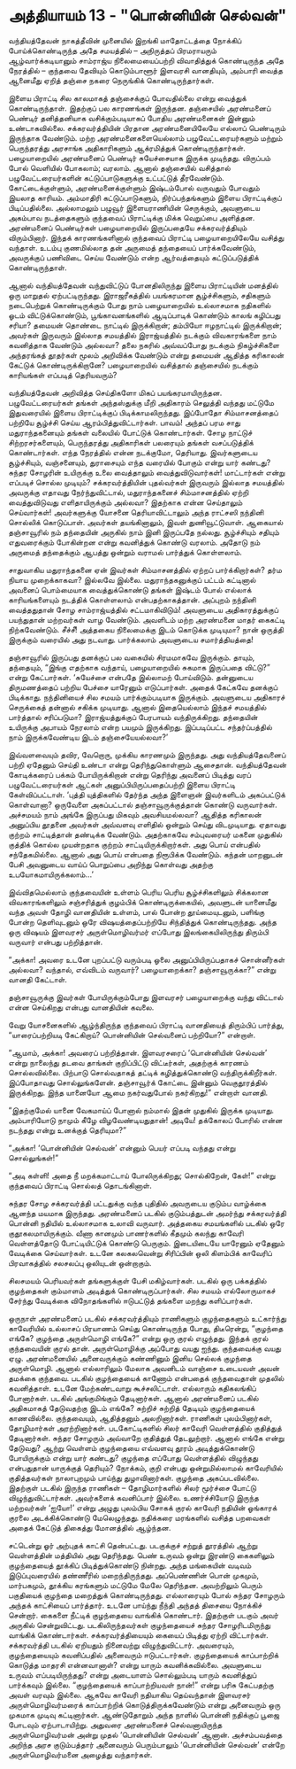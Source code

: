 # அத்தியாயம் 13 - "பொன்னியின் செல்வன்"

வந்தியத்தேவன் நாகத்தீவின் முனையில் இறங்கி மாதோட்டத்தை நோக்கிப் போய்க்கொண்டிருந்த அதே சமயத்தில் &#8211; அநிருத்தப் பிரமராயரும் ஆழ்வார்க்கடியானும் சாம்ராஜ்ய நிலைமையைப்பற்றி விவாதித்துக் கொண்டிருந்த அதே நேரத்தில் &#8211; குந்தவை தேவியும் கொடும்பாளூர் இளவரசி வானதியும், அம்பாரி வைத்த ஆனைமீது ஏறித் தஞ்சை நகரை நெருங்கிக் கொண்டிருந்தார்கள்.

இளைய பிராட்டி சில காலமாகத் தஞ்சைக்குப் போவதில்லை என்று வைத்துக் கொண்டிருந்தாள். இதற்குப் பல காரணங்கள் இருந்தன. தஞ்சையில் அரண்மனைப் பெண்டிர் தனித்தனியாக வசிக்கும்படியாகப் போதிய அரண்மனைகள் இன்னும் உண்டாகவில்லை. சக்கரவர்த்தியின் பிரதான அரண்மனையிலேயே எல்லாப் பெண்டிரும் இருந்தாக வேண்டும். மற்ற அரண்மனைகளையெல்லாம் பழுவேட்டரையர்களும் மற்றும் பெருந்தரத்து அரசாங்க அதிகாரிகளும் ஆக்ரமித்துக் கொண்டிருந்தார்கள். பழையாறையில் அரண்மனைப் பெண்டிர் சுயேச்சையாக இருக்க முடிந்தது. விருப்பம் போல் வெளியில் போகலாம்; வரலாம். ஆனால் தஞ்சையில் வசித்தால் பழுவேட்டரையர்களின் கட்டுப்பாடுகளுக்கு உட்பட்டுத் தீரவேண்டும். கோட்டைக்குள்ளும், அரண்மனைக்குள்ளும் இஷ்டம்போல் வருவதும் போவதும் இயலாத காரியம். அம்மாதிரி கட்டுப்பாடுகளும், நிர்ப்பந்தங்களும் இளைய பிராட்டிக்குப் பிடிப்பதில்லை. அல்லாமலும் பழுவூர் இளையராணியின் செருக்கும், அவளுடைய அகம்பாவ நடத்தைகளும் குந்தவைப் பிராட்டிக்கு மிக்க வெறுப்பை அளித்தன. அரண்மனைப் பெண்டிர்கள் பழையாறையில் இருப்பதையே சக்கரவர்த்தியும் விரும்பினார். இந்தக் காரணங்களினால் குந்தவைப் பிராட்டி பழையாறையிலேயே வசித்து வந்தாள். உடம்பு குணமில்லாத தன் அருமைத் தந்தையைப் பார்க்கவேண்டும், அவருக்குப் பணிவிடை செய்ய வேண்டும் என்ற ஆர்வத்தையும் கட்டுப்படுத்திக் கொண்டிருந்தாள்.

ஆனால் வந்தியத்தேவன் வந்துவிட்டுப் போனதிலிருந்து இளைய பிராட்டியின் மனத்தில் ஒரு மாறுதல் ஏற்பட்டிருந்தது. இராஜரீகத்தில் பயங்கரமான சூழ்ச்சிகளும், சதிகளும் நடைபெற்றுக் கொண்டிருக்கும் போது நாம் பழையாறையில் உல்லாசமாக நதிகளில் ஓடம் விட்டுக்கொண்டும், பூங்காவனங்களில் ஆடிப்பாடிக் கொண்டும் காலங் கழிப்பது சரியா? தமையன் தொண்டை நாட்டில் இருக்கிறான்; தம்பியோ ஈழநாட்டில் இருக்கிறான்; அவர்கள் இருவரும் இல்லாத சமயத்தில் இராஜ்யத்தில் நடக்கும் விவகாரங்களை நாம் கவனித்தாக வேண்டும் அல்லவா? தலை நகரில் அவ்வப்போது நடக்கும் நிகழ்ச்சிகளை அந்தரங்கத் தூதர்கள் மூலம் அறிவிக்க வேண்டும் என்று தமையன் ஆதித்த கரிகாலன் கேட்டுக் கொண்டிருக்கிறானே? பழையாறையில் வசித்தால் தஞ்சையில் நடக்கும் காரியங்கள் எப்படித் தெரியவரும்?

வந்தியத்தேவன் அறிவித்த செய்திகளோ மிகப் பயங்கரமாயிருந்தன. பழுவேட்டரையர்கள் தங்கள் அந்தஸ்துக்கு மீறி அதிகாரம் செலுத்தி வந்தது மட்டுமே இதுவரையில் இளைய பிராட்டிக்குப் பிடிக்காமலிருந்தது. இப்போதோ சிம்மாசனத்தைப் பற்றியே சூழ்ச்சி செய்ய ஆரம்பித்துவிட்டார்கள். பாவம்! அந்தப் பரம சாது மதுராந்தகனையும் தங்கள் வலையில் போட்டுக் கொண்டார்கள். சோழ நாட்டுச் சிற்றரசர்களையும், பெருந்தரத்து அதிகாரிகள் பலரையும் தங்கள் வசப்படுத்திக் கொண்டார்கள். எந்த நேரத்தில் என்ன நடக்குமோ, தெரியாது. இவர்களுடைய சூழ்ச்சியும், வஞ்சனையும், துராசையும் எந்த வரையில் போகும் என்று யார் கண்டது? சுந்தர சோழரின் உயிருக்கு உலை வைத்தாலும் வைத்துவிடுவார்கள்! மாட்டார்கள் என்று எப்படிச் சொல்ல முடியும்? சக்கரவர்த்தியின் புதல்வர்கள் இருவரும் இல்லாத சமயத்தில் அவருக்கு எதாவது நேர்ந்துவிட்டால், மதுராந்தகனைச் சிம்மாசனத்தில் ஏற்றி வைத்துவிடுவது எளிதாயிருக்கும் அல்லவா? இதற்காக என்ன செய்தாலும் செய்வார்கள்! அவர்களுக்கு யோசனை தெரியாவிட்டாலும் அந்த ராட்சஸி நந்தினி சொல்லிக் கொடுப்பாள். அவர்கள் தயங்கினாலும், இவள் துணிவூட்டுவாள். ஆகையால் தஞ்சாவூரில் நம் தந்தையின் அருகில் நாம் இனி இருப்பதே நல்லது. சூழ்ச்சியும் சதியும் எதுவரைக்கும் போகின்றன என்று கவனித்துக் கொண்டு வரலாம். அதோடு நம் அருமைத் தந்தைக்கும் ஆபத்து ஒன்றும் வராமல் பார்த்துக் கொள்ளலாம்.

சாதுவாகிய மதுராந்தகனை ஏன் இவர்கள் சிம்மாசனத்தில் ஏற்றப் பார்க்கிறார்கள்? தர்ம நியாய முறைக்காகவா? இல்லவே இல்லை. மதுராந்தகனுக்குப் பட்டம் கட்டினால் அவனைப் பொம்மையாக வைத்துக்கொண்டு தங்கள் இஷ்டம் போல் எல்லாக் காரியங்களையும் நடத்திக் கொள்ளலாம் என்பதற்காகத்தான். அப்புறம் நந்தினி வைத்ததுதான் சோழ சாம்ராஜ்யத்தில் சட்டமாகிவிடும்! அவளுடைய அதிகாரத்துக்குப் பயந்துதான் மற்றவர்கள் வாழ வேண்டும். அவளிடம் மற்ற அரண்மனை மாதர் கைகட்டி நிற்கவேண்டும். சீச்சீ! அத்தகைய நிலைமைக்கு இடம் கொடுக்க முடியுமா? நான் ஒருத்தி இருக்கும் வரையில் அது நடவாது. பார்க்கலாம் அவளுடைய சமார்த்தியத்தை!

தஞ்சாவூரில் இருப்பது தனக்குப் பல வகையில் சிரமமாகவே இருக்கும். தாயும், தந்தையும், &#8220;இங்கு எதற்காக வந்தாய், பழையாறையில் சுகமாக இருப்பதை விட்டு?&#8221; என்று கேட்பார்கள். &#8216;சுயேச்சை என்பதே இல்லாமற் போய்விடும். தன்னுடைய திருமணத்தைப் பற்றிய பேச்சை யாரேனும் எடுப்பார்கள். அதைக் கேட்கவே தனக்குப் பிடிக்காது. நந்தினியைச் சில சமயம் பார்க்கும்படியாக இருக்கும். அவளுடைய அதிகாரச் செருக்கைத் தன்னால் சகிக்க முடியாது. ஆனால் இதையெல்லாம் இந்தச் சமயத்தில் பார்த்தால் சரிப்படுமா? இராஜ்யத்துக்குப் பேரபாயம் வந்திருக்கிறது. தந்தையின் உயிருக்கு அபாயம் நேரலாம் என்ற பயமும் இருக்கிறது. இப்படிப்பட்ட சந்தர்ப்பத்தில் நாம் இருக்கவேண்டிய இடம் தஞ்சையேயல்லவா?&#8217;

இவ்வளவையும் தவிர, வேறொரு, முக்கிய காரணமும் இருந்தது. அது வந்தியத்தேவனைப் பற்றி ஏதேனும் செய்தி உண்டா என்று தெரிந்துகொள்ளும் ஆசைதான். வந்தியத்தேவன் கோடிக்கரைப் பக்கம் போயிருக்கிறான் என்று தெரிந்து அவனைப் பிடித்து வரப் பழுவேட்டரையர்கள் ஆட்கள் அனுப்பியிருப்பதைப்பற்றி இளைய பிராட்டி கேள்விப்பட்டாள். &#8216;புத்தி யுத்திகளில் தேர்ந்த அந்த இளைஞன் இவர்களிடம் அகப்பட்டுக் கொள்வானா? ஒருவேளை அகப்பட்டால் தஞ்சாவூருக்குத்தான் கொண்டு வருவார்கள். அச்சமயம் நாம் அங்கே இருப்பது மிகவும் அவசியமல்லவா? ஆதித்த கரிகாலன் அனுப்பிய தூதனை அவர்கள் அவ்வளவு எளிதில் ஒன்றும் செய்து விடமுடியாது. ஏதாவது குற்றம் சாட்டித்தான் தண்டிக்க வேண்டும். அதற்காகவே சம்புவரையர் மகனை முதுகில் குத்திக் கொல்ல முயன்றதாக குற்றம் சாட்டியிருக்கிறார்கள். அது பொய் என்பதில் சந்தேகமில்லை. ஆனால் அது பொய் என்பதை நிரூபிக்க வேண்டும். கந்தன் மாறனுடன் பேசி அவனுடைய வாய்ப் பொறுப்பை அறிந்து கொள்வது அதற்கு உபயோகமாயிருக்கலாம்&#8230;&#8217;

இவ்விதமெல்லாம் குந்தவையின் உள்ளம் பெரிய பெரிய சூழ்ச்சிகளிலும் சிக்கலான விவகாரங்களிலும் சஞ்சரித்துக் குழம்பிக் கொண்டிருக்கையில், அவளுடன் யானைமீது வந்த அவள் தோழி வானதியின் உள்ளம், பால் போன்ற தூய்மையுடனும், பளிங்கு போன்ற தெளிவுடனும் ஒரே விஷயத்தைப்பற்றியே சிந்தித்துக் கொண்டிருந்தது. அந்த ஒரு விஷயம் இளவரசர் அருள்மொழிவர்மர் எப்போது இலங்கையிலிருந்து திரும்பி வருவார் என்பது பற்றித்தான்.

&#8220;அக்கா! அவரை உடனே புறப்பட்டு வரும்படி ஓலை அனுப்பியிருப்பதாகச் சொன்னீர்கள் அல்லவா? வந்தால், எவ்விடம் வருவார்? பழையாறைக்கா? தஞ்சாவூருக்கா?&#8221; என்று வானதி கேட்டாள்.

தஞ்சாவூருக்கு இவர்கள் போயிருக்கும்போது இளவரசர் பழையாறைக்கு வந்து விட்டால் என்ன செய்கிறது என்பது வானதியின் கவலை.

வேறு யோசனைகளில் ஆழ்ந்திருந்த குந்தவைப் பிராட்டி வானதியைத் திரும்பிப் பார்த்து, &#8220;யாரைப்பற்றியடி கேட்கிறாய்? பொன்னியின் செல்வனைப் பற்றியோ?&#8221; என்றாள்.

&#8220;ஆமாம், அக்கா! அவரைப் பற்றித்தான். இளவரசரைப் &#8216;பொன்னியின் செல்வன்&#8217; என்று நாலைந்து தடவை தாங்கள் குறிப்பிட்டு விட்டீர்கள், அதற்குக் காரணம் சொல்லவில்லை. பிற்பாடு சொல்வதாகத் தட்டிக் கழித்துக்கொண்டு வந்திருக்கிறீர்கள். இப்போதாவது சொல்லுங்களேன். தஞ்சாவூர்க் கோட்டை இன்னும் வெகுதூரத்தில் இருக்கிறது. இந்த யானையோ ஆமை நகர்வதுபோல் நகர்கிறது!&#8221; என்றாள் வானதி.

&#8220;இதற்குமேல் யானை வேகமாய்ப் போனால் நம்மால் இதன் முதுகில் இருக்க முடியாது. அம்பாரியோடு நாமும் கீழே விழவேண்டியதுதான்! அடியே! தக்கோலப் போரில் என்ன நடந்தது என்று உனக்குத் தெரியுமா?&#8221;

&#8220;அக்கா! &#8216;பொன்னியின் செல்வன்&#8217; என்னும் பெயர் எப்படி வந்தது என்று சொல்லுங்கள்!&#8221;

&#8220;அடி கள்ளி! அதை நீ மறக்கமாட்டாய் போலிருக்கிறது; சொல்கிறேன், கேள்!&#8221; என்று குந்தவைப் பிராட்டி சொல்லத் தொடங்கினாள்.

சுந்தர சோழ சக்கரவர்த்தி பட்டதுக்கு வந்த புதிதில் அவருடைய குடும்ப வாழ்க்கை ஆனந்த மயமாக இருந்தது. அரண்மனைப் படகில் குடும்பத்துடன் அமர்ந்து சக்கரவர்த்தி பொன்னி நதியில் உல்லாசமாக உலாவி வருவார். அத்தகைய சமயங்களில் படகில் ஒரே குதூகலமாயிருக்கும். வீணா கானமும் பாணர்களில் கீதமும் கலந்து காவேரி வெள்ளத்தோடு போட்டியிட்டுக் கொண்டு பெருகும். இடையிடையே யாரேனும் ஏதேனும் வேடிக்கை செய்வார்கள். உடனே கலகலவென்று சிரிப்பின் ஒலி கிளம்பிக் காவேரிப் பிரவாகத்தில் சலசலப்பு ஒலியுடன் ஒன்றாகும்.

சிலசமயம் பெரியவர்கள் தங்களுக்குள் பேசி மகிழ்வார்கள். படகில் ஒரு பக்கத்தில் குழந்தைகள் கும்மாளம் அடித்துக் கொண்டிருப்பார்கள். சில சமயம் எல்லோருமாகச் சேர்ந்து வேடிக்கை விநோதங்களில் ஈடுபட்டுத் தங்களை மறந்து களிப்பார்கள்.

ஒருநாள் அரண்மனைப் படகில் சக்கரவர்த்தியும் ராணிகளும் குழந்தைகளும் உட்கார்ந்து காவேரியில் உல்லாசப் பிரயாணம் செய்து கொண்டிருந்த போது, திடீரென்று, &#8220;குழந்தை எங்கே? குழந்தை அருள்மொழி எங்கே?&#8221; என்று ஒரு குரல் எழுந்தது. இந்தக் குரல் குந்தவையின் குரல் தான். அருள்மொழிக்கு அப்போது வயது ஐந்து. குந்தவைக்கு வயது ஏழு. அரண்மனையில் அனைவருக்கும் கண்ணினும் இனிய செல்லக் குழந்தை அருள்மொழி. ஆனால் எல்லாரிலும் மேலாக அவனிடம் வாஞ்சை உடையவள் அவன் தமக்கை குந்தவை. படகில் குழந்தையைக் காணோம் என்பதைக் குந்தவைதான் முதலில் கவனித்தாள். உடனே மேற்கண்டவாறு கூச்சலிட்டாள். எல்லாரும் கதிகலங்கிப் போனார்கள். படகில் அங்குமிங்கும் தேடினார்கள். ஆனால் அரண்மனைப் படகில் அதிகமாகத் தேடுவதற்கு இடம் எங்கே? சுற்றிச் சுற்றித் தேடியும் குழந்தையைக் காணவில்லை. குந்தவையும், ஆதித்தனும் அலறினார்கள். ராணிகள் புலம்பினார்கள், தோழிமார்கள் அரற்றினார்கள். படகோட்டிகளில் சிலர் காவேரி வெள்ளத்தில் குதித்துத் தேடினார்கள். சுந்தர சோழரும் அவ்வாறே குதித்துத் தேடலுற்றார். ஆனால் எங்கே என்று தேடுவது? ஆற்று வெள்ளம் குழந்தையை எவ்வளவு தூரம் அடித்துக்கொண்டு போயிருக்கும் என்று யார் கண்டது? குழந்தை எப்போது வெள்ளத்தில் விழுந்தது என்பதுதான் யாருக்குத் தெரியும்? நோக்கம், குறி என்பது ஒன்றுமில்லாமல் காவேரியில் குதித்தவர்கள் நாலாபுறமும் பாய்ந்து துழாவினார்கள். குழந்தை அகப்படவில்லை. இதற்குள் படகில் இருந்த ராணிகள் &#8211; தோழிமார்களில் சிலர் மூர்ச்சை போட்டு விழுந்துவிட்டார்கள். அவர்களைக் கவனிப்பார் இல்லை. உணர்ச்சியோடு இருந்த மற்றவர்கள் &#8216;ஐயோ!&#8217; என்று அழுது புலம்பிய சோகக் குரல் காவேரி நதியின் ஓங்காரக் குரலை அடக்கிக்கொண்டு மேலெழுந்தது. நதிக்கரை மரங்களில் வசித்த பறவைகள் அதைக் கேட்டுத் திகைத்து மோனத்தில் ஆழ்ந்தன.

சட்டென்று ஓர் அற்புதக் காட்சி தென்பட்டது. படகுக்குச் சற்றுத் தூரத்தில் ஆற்று வெள்ளத்தின் மத்தியில் அது தெரிந்தது. பெண் உருவம் ஒன்று இரண்டு கைகளிலும் குழந்தையைத் தூக்கிப் பிடித்துக்கொண்டு நின்றது. அந்த மங்கையின் வடிவம் இடுப்புவரையில் தண்ணீரில் மறைந்திருந்தது. அப்பெண்ணின் பொன் முகமும், மார்பகமும், தூக்கிய கரங்களும் மட்டுமே மேலே தெரிந்தன. அவற்றிலும் பெரும் பகுதியைக் குழந்தை மறைத்துக் கொண்டிருந்தது. எல்லாரையும் போல் சுந்தர சோழரும் அந்தக் காட்சியைப் பார்த்தார். உடனே பாய்ந்து நீந்தி அந்தத் திசையை நோக்கிச் சென்றார். கைகளை நீட்டிக் குழந்தையை வாங்கிக் கொண்டார். இதற்குள் படகும் அவர் அருகில் சென்றுவிட்டது. படகிலிருந்தவர்கள் குழந்தையைச் சுந்தர சோழரிடமிருந்து வாங்கிக் கொண்டார்கள். சக்கரவர்த்தியையும் கையைப் பிடித்து ஏற்றி விட்டார்கள். சக்கரவர்த்தி படகில் ஏறியதும் நினைவற்று விழுந்துவிட்டார். அவரையும், குழந்தையையும் கவனிப்பதில் அனைவரும் ஈடுபட்டார்கள். குழந்தையைக் காப்பாற்றிக் கொடுத்த மாதரசி என்னவானாள்? என்று யாரும் கவனிக்கவில்லை. அவளுடைய உருவம் எப்படியிருந்தது? என்று அடையாளம் சொல்லும்படி யாரும் கவனித்துப் பார்க்கவும் இல்லை. &#8220;குழந்தையைக் காப்பாற்றியவள் நான்!&#8221; என்று பரிசு கேட்பதற்கு அவள் வரவும் இல்லை. ஆகவே காவேரி நதியாகிய தெய்வந்தான் இளவரசர் அருள்மொழிவர்மரைக் காப்பாற்றிக் கொடுத்திருக்கவேண்டும் என்று அனைவரும் ஒரு முகமாக முடிவு கட்டினார்கள். ஆண்டுதோறும் அந்த நாளில் பொன்னி நதிக்குப் பூஜை போடவும் ஏற்பாடாயிற்று. அதுவரை அரண்மனைச் செல்வனாயிருந்த அருள்மொழிவர்மன் அன்று முதல் &#8216;பொன்னியின் செல்வன்&#8217; ஆனான். அச்சம்பவத்தை அறிந்த அரச குடும்பத்தார் அனைவரும் பெரும்பாலும் &#8216;பொன்னியின் செல்வன்&#8217; என்றே அருள்மொழிவர்மனை அழைத்து வந்தார்கள்.
